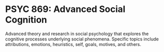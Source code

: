 # PSYC 869: Advanced Social Cognition

Advanced theory and research in social psychology that explores the cognitive processes underlying social phenomena. Specific topics include attributions, emotions, heuristics, self, goals, motives, and others.